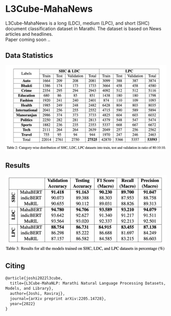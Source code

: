 # L3Cube-MahaNews

L3Cube-MahaNews is a long (LDC), medium (LPC), and short (SHC) document classification dataset in Marathi. The dataset is based on News articles and headlines. <br>
Paper coming soon ..

## Data Statistics
![Alt Text](mahanews_stats.png)

## Results
![Alt Text](mahanews_results.png)

## Citing
```
@article{joshi2022l3cube,
  title={L3Cube-MahaNLP: Marathi Natural Language Processing Datasets, Models, and Library},
  author={Joshi, Raviraj},
  journal={arXiv preprint arXiv:2205.14728},
  year={2022}
}
```
